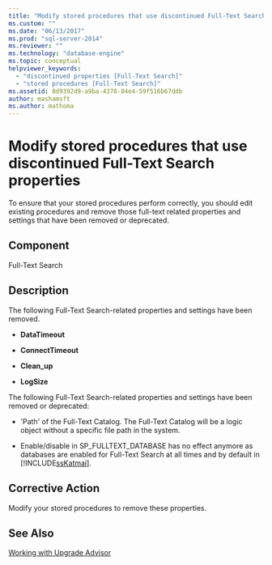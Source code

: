 ```yaml
---
title: "Modify stored procedures that use discontinued Full-Text Search properties | Microsoft Docs"
ms.custom: ""
ms.date: "06/13/2017"
ms.prod: "sql-server-2014"
ms.reviewer: ""
ms.technology: "database-engine"
ms.topic: conceptual
helpviewer_keywords: 
  - "discontinued properties [Full-Text Search]"
  - "stored procedures [Full-Text Search]"
ms.assetid: 8d9392d9-a9ba-4378-84e4-59f516b67ddb
author: mashamsft
ms.author: mathoma
---
```

# Modify stored procedures that use discontinued Full-Text Search properties
  To ensure that your stored procedures perform correctly, you should edit existing procedures and remove those full-text related properties and settings that have been removed or deprecated.  
  
## Component  
 Full-Text Search  
  
## Description  
 The following Full-Text Search-related properties and settings have been removed.  
  
-   **DataTimeout**  
  
-   **ConnectTimeout**  
  
-   **Clean_up**  
  
-   **LogSize**  
  
 The following Full-Text Search-related properties and settings have been removed or deprecated:  
  
-   'Path' of the Full-Text Catalog. The Full-Text Catalog will be a logic object without a specific file path in the system.  
  
-   Enable/disable in SP_FULLTEXT_DATABASE has no effect anymore as databases are enabled for Full-Text Search at all times and by default in [!INCLUDE[ssKatmai](../../includes/sskatmai-md.md)].  
  
## Corrective Action  
 Modify your stored procedures to remove these properties.  
  
## See Also  
 [Working with Upgrade Advisor](../../../2014/sql-server/install/working-with-upgrade-advisor.md)  
  
  
